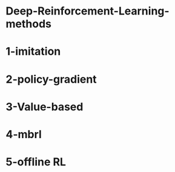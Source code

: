 #  Deep-Reinforcement-Learning-methods

# 1-imitation
# 2-policy-gradient
# 3-Value-based
# 4-mbrl
# 5-offline RL
